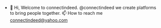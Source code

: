 - 👋 Hi, 
 Welcome to connectindeed.
 @connectindeed we create platforms to bring people together.
 📫 How to reach me connectindeed@yahoo.com

<!---
connectindeed/connectindeed is a ✨ special ✨ repository because its `README.md` (this file) appears on your GitHub profile.
You can click the Preview link to take a look at your changes.
--->
